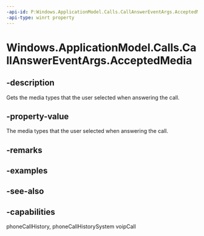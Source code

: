 ```yaml
---
-api-id: P:Windows.ApplicationModel.Calls.CallAnswerEventArgs.AcceptedMedia
-api-type: winrt property
---
```


<!-- Property syntax
public Windows.ApplicationModel.Calls.VoipPhoneCallMedia AcceptedMedia { get; }
-->

# Windows.ApplicationModel.Calls.CallAnswerEventArgs.AcceptedMedia

## -description
Gets the media types that the user selected when answering the call.

## -property-value
The media types that the user selected when answering the call.

## -remarks

## -examples

## -see-also


## -capabilities
phoneCallHistory, phoneCallHistorySystem
voipCall
